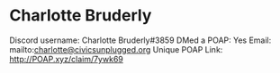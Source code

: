 # Charlotte Bruderly

Discord username: Charlotte Bruderly#3859
DMed a POAP: Yes
Email: mailto:charlotte@civicsunplugged.org
Unique POAP Link: http://POAP.xyz/claim/7ywk69